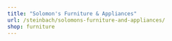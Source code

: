 ```yaml
---
title: "Solomon's Furniture & Appliances"
url: /steinbach/solomons-furniture-and-appliances/
shop: furniture
---
```

